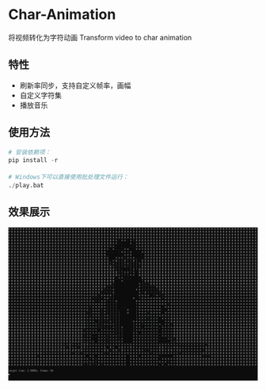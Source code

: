 # Char-Animation
将视频转化为字符动画
Transform video to char animation

## 特性
- 刷新率同步，支持自定义帧率，画幅
- 自定义字符集
- 播放音乐

## 使用方法
```python
# 安装依赖项：
pip install -r 

# Windows下可以直接使用批处理文件运行：
./play.bat
```

## 效果展示
![ctrl](./img/ctrl.png)

